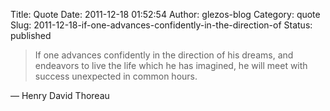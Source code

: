 Title: Quote
Date: 2011-12-18 01:52:54
Author: glezos-blog
Category: quote
Slug: 2011-12-18-if-one-advances-confidently-in-the-direction-of
Status: published

> If one advances confidently in the direction of his dreams, and endeavors to live the life which he has imagined, he will meet with success unexpected in common hours.

&mdash; Henry David Thoreau
